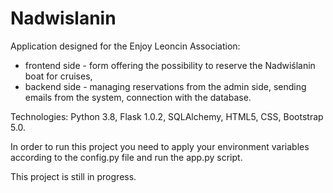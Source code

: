 # Nadwislanin

Application designed for the Enjoy Leoncin Association:
- frontend side - form offering the possibility to reserve the Nadwiślanin boat for cruises,
- backend side - managing reservations from the admin side, sending emails from the system, connection with the database. 

Technologies: Python 3.8, Flask 1.0.2, SQLAlchemy, HTML5, CSS, Bootstrap 5.0.

In order to run this project you need to apply your environment variables according to the config.py file and run the app.py script.

This project is still in progress.
